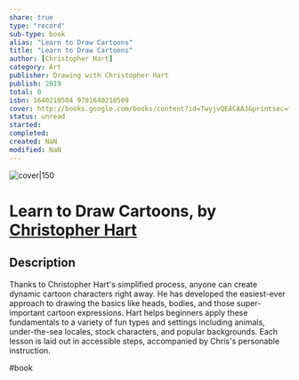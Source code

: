 ```yaml
---
share: true
type: "record"
sub-type: book
alias: "Learn to Draw Cartoons"
title: "Learn to Draw Cartoons"
author: [Christopher Hart]
category: Art
publisher: Drawing with Christopher Hart
publish: 2019
total: 0
isbn: 1640210504 9781640210509
cover: http://books.google.com/books/content?id=TwyjvQEACAAJ&printsec=frontcover&img=1&zoom=1&source=gbs_api
status: unread
started:
completed:
created: NaN 
modified: NaN
---
```


![cover|150](http://books.google.com/books/content?id=TwyjvQEACAAJ&printsec=frontcover&img=1&zoom=1&source=gbs_api)

# Learn to Draw Cartoons, by [Christopher Hart](Christopher%20Hart.md)

## Description
Thanks to Christopher Hart's simplified process, anyone can create dynamic cartoon characters right away. He has developed the easiest-ever approach to drawing the basics like heads, bodies, and those super-important cartoon expressions. Hart helps beginners apply these fundamentals to a variety of fun types and settings including animals, under-the-sea locales, stock characters, and popular backgrounds. Each lesson is laid out in accessible steps, accompanied by Chris's personable instruction.

 #book